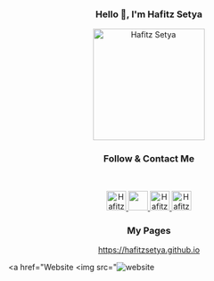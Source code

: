

<h3 align="center">Hello 👋, I'm Hafitz Setya</h3>

<p align="center"><a href="https://github.com/HafitzSetya"><img src="https://telegra.ph/file/e961ac905faf8c8bd32b8.png" alt="Hafitz Setya" width="200" height="200"/></a></p>

<h3 align="center">Follow & Contact Me</h3>

<br/>
<p align="center">
<a href="https://www.facebook.com/martin.rayendra">
  <img alt="Hafitz's Facebook" width="35px" src="https://image.flaticon.com/icons/svg/2111/2111342.svg" />
</a>
<a href="https://www.instagram.com/hafitzsetya_21">
  <img aalt="Hafitz's Instagram" width="35px" src="https://image.flaticon.com/icons/svg/2111/2111421.svg" />
</a>
<a href="https://t.me/hafitzXD">
  <img alt="Hafitz's Telegram" width="35px" src="https://image.flaticon.com/icons/svg/2111/2111673.svg" />
</a>
<a href="https://open.spotify.com/user/7wxw9ydcqjc4ta495h73jpcjf?si=qTLQmHMkRgGv2ktdCy6pLQ">
  <img alt="Hafitz's Spotify" width="35px" src="https://image.flaticon.com/icons/svg/2111/2111627.svg" />
</a>
</p>

<h3 align="center">My Pages</h3>

<p align="center">
  <a href="https://hafitzsetya.github.io">https://hafitzsetya.github.io</a>
</p>

  <a href="Website
  <img src="![website](https://img.shields.io/website?style=flat-square&up_message=https%3A%2F%2Fhafitzsetya.github.io&url=https%3A%2F%2Fhafitzsetya.github.io)
</a>
